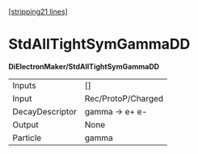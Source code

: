 [[stripping21 lines]](./stripping21-index)

# StdAllTightSymGammaDD

**DiElectronMaker/StdAllTightSymGammaDD**

|                 |                    |
|-----------------|--------------------|
| Inputs          | []               |
| Input           | Rec/ProtoP/Charged |
| DecayDescriptor | gamma -\> e+ e-    |
| Output          | None               |
| Particle        | gamma              |
